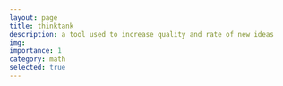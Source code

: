 ```yaml
---
layout: page
title: thinktank
description: a tool used to increase quality and rate of new ideas
img:
importance: 1
category: math
selected: true
---
```

